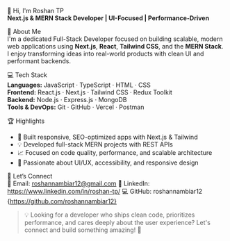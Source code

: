 👋 Hi, I'm Roshan TP  
**Next.js & MERN Stack Developer | UI-Focused | Performance-Driven**

🚀 About Me  
I'm a dedicated Full-Stack Developer focused on building scalable, modern web applications using **Next.js**, **React**, **Tailwind CSS**, and the **MERN Stack**. I enjoy transforming ideas into real-world products with clean UI and performant backends.

💻 Tech Stack  
**Languages:** JavaScript · TypeScript · HTML · CSS  
**Frontend:** React.js · Next.js · Tailwind CSS · Redux Toolkit  
**Backend:** Node.js · Express.js · MongoDB  
**Tools & DevOps:** Git · GitHub · Vercel · Postman  

🏆 Highlights  
- 🚀 Built responsive, SEO-optimized apps with Next.js & Tailwind  
- 💡 Developed full-stack MERN projects with  REST APIs  
- 📈 Focused on code quality, performance, and scalable architecture  
- 🎨 Passionate about UI/UX, accessibility, and responsive design  


🤝 Let’s Connect  
📧 Email: roshannambiar12@gmail.com
🔗 LinkedIn: https://www.linkedin.com/in/roshan-tp/
💻 GitHub: roshannambiar12 {https://github.com/roshannambiar12}


> 💡 Looking for a developer who ships clean code, prioritizes performance, and cares deeply about the user experience? Let's connect and build something amazing! 🚀

